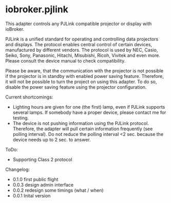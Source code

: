 # iobroker.pjlink
This adapter controls any PJLink compatible projector or display with ioBroker.

PJLink is a unified standard for operating and controlling data projectors and displays. The protocol enables central control of certain devices, manufactured by different vendors. The protocol is used by NEC, Casio, Seiko, Sony, Panasonic, Hitachi, Misubishi, Ricoh, Vivitek and even more. Please consult the device manual to check compatibility.

Please be aware, that the communication with the projector is not possible if the projector is in standby with enabled power saving feature. Therefore, it will not be possible to turn the project on using this adapter. To do so, disable the power saving feature using the projector configuration.

Current shortcomings:
- Lighting hours are given for one (the first) lamp, even if PJLink supports several lamps. If somebody have a proper device, please contact me for testing.
- The device is not pushing information using the PJLink protocol. Therefore, the adapter will pull certain information frequently (see 
polling interval). Do not reduce the polling interval <2 sec. because the device needs up to 2 sec. to answer.

ToDo:
- Supporting Class 2 protocol

Changelog:
- 0.1.0 first public flight
- 0.0.3 design admin interface
- 0.0.2 redesign some timings (what / when)
- 0.0.1 Inital version

